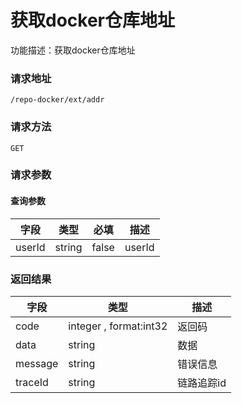 # 获取docker仓库地址
功能描述：获取docker仓库地址

### 请求地址
```
/repo-docker/ext/addr
```

### 请求方法
`GET`
### 请求参数

#### 查询参数

| 字段 | 类型 | 必填 | 描述 |
| -------- | -------- | -------- | -------- |
| userId     | string   | false       | userId |



### 返回结果
| 字段 | 类型 | 描述 |
| -------- | -------- | -------- |
| code     | integer , format:int32  | 返回码 |
| data     | string   | 数据 |
| message     | string   | 错误信息 |
| traceId     | string   | 链路追踪id |

